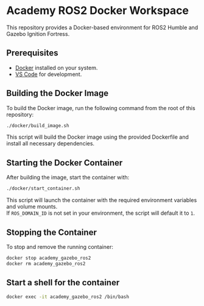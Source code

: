 # Academy ROS2 Docker Workspace

This repository provides a Docker-based environment for ROS2 Humble and Gazebo Ignition Fortress.

## Prerequisites

- [Docker](https://docs.docker.com/get-docker/) installed on your system.
- [VS Code](https://code.visualstudio.com/) for development.

## Building the Docker Image

To build the Docker image, run the following command from the root of this repository:

```sh
./docker/build_image.sh
```

This script will build the Docker image using the provided Dockerfile and install all necessary dependencies.

## Starting the Docker Container

After building the image, start the container with:

```sh
./docker/start_container.sh
```

This script will launch the container with the required environment variables and volume mounts.  
If `ROS_DOMAIN_ID` is not set in your environment, the script will default it to `1`.

## Stopping the Container

To stop and remove the running container:

```sh
docker stop academy_gazebo_ros2
docker rm academy_gazebo_ros2
```

## Start a shell for the container

```sh
docker exec -it academy_gazebo_ros2 /bin/bash
```
